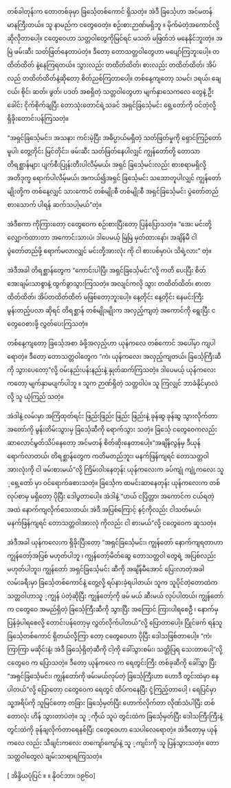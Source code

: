 တစ်ခါတုန်းက တောတစ်ခုမှာ ခြင်္သေ့တစ်ကောင် ရှိသတဲ့။ အဲဒီ ခြင်္သေ့ဟာ အင်မတန် မာနကြီးတယ်။ သူ နာမည်က ငတွေဝေတဲ့။ စဉ်းစားဉာဏ်မရှိဘူ ။ မိုက်မဲတဲ့အကောင်လို့ ဆိုလိုတာပေါ့။ ငတွေဝေဟာ သတ္တဝါတွေကိုမြင်ရင် မသတ် မဖြတ်ဘဲ မနေနိုင်ဘူးတဲ့။ အမြဲ ဖမ်းဆီး သတ်ဖြတ်နေတာပဲတဲ့။ ဒီတော့ တောသတ္တဝါတွေဟာ မပျော်ကြဘူးပေါ့။ တထိတ်ထိတ် နဲ့နေကြရတယ်။ သွားလည်း တထိတ်ထိတ်၊ စားလည်း တထိတ်ထိတ်၊ အိပ်လည် တထိတ်ထိတ်နဲ့ဆိုတော့ စိတ်ညစ်ကြတာပေါ့။ တစ်နေ့ကျတော့ သမင်၊ ဒရယ်၊ ချေငယ်၊ စိုင်၊ ဆတ်၊ ဖွတ်၊ ပဒတ် အစရှိတဲ့ သတ္တဝါတွေဟာ မျက်နှာသေကလေ တွေနဲ့ ဦး ခေါင်း ငိုက်စိုက်ချပြီး တောသုံးတောင်ရဲ့သခင် အရှင်ခြင်္သေ့မင်း ရှေ့တော်ကို ဝင်တဲ့လို့ ရှိခိုးတောင်းပန်ကြသတဲ့။

“အရှင်ခြင်္သေ့မင်း၊ အသနား ကင်းမဲ့ပြီး အဓိပ္ပာယ်မရှိတဲ့ သတ်ဖြတ်မှုကို ရှောင်ကြဉ်တော်မူပါ၊ တွေ့တိုင်း မြင်တိုင်း၊ ဖမ်းဆီး သတ်ဖြတ်နေပါလျှင် ကျွန်တော်တို့ တောသာ တိရစ္ဆာန်များ ပျက်စီးပြုန်းတီးပါလိမ့်မယ်၊ အရှင် ခြင်္သေ့မင်းလည်း စားစရာမရှိလို့ အတိဒုက္ခ ရောက်ပါလိမ့်မယ်၊ အကယ်၍အရှင် ခြင်္သေ့မင်း သဘောတူပါလျှင် ကျွန်တော်မျိုးတို့က တစ်နေ့လျှင် သားကောင် တစ်မျိုးစီ တစ်မျိုးစီ အရှင်ခြင်္သေ့မင်း ပွဲတော်တည် စားသောက် ပါရန် ဆက်သပါ့မယ်”တဲ့။

အဲဒီစကာ ကိုကြားတော့ ငတွေဝေက စဉ်းစားပြီးတော့ ပြန်ပြောသတဲ့။ “အေး မင်းတို့လျှောက်ထားတာ အကောင်းသားပဲ၊ ဒါပေမယ့် မြဲမြဲ မှတ်ထားနော်၊ အချိန်မီ ငါ ပွဲတော်တည်ဖို့ ရောက်မလာလျှင် မင်းတို့အားလုံး ကို ငါ စားပစ်မှာပဲ၊ သိရဲ့လား” တဲ့။

အဲဒီအခါ တိရစ္ဆာန်တွေက “ကောင်းပါပြီ၊ အရှင်ခြင်္သေ့မင်း”လို့ ကတိ ပေးပြီး စိတ်အေးချမ်းသာစွာနဲ့ ထွက်ခွာသွားကြသတဲ့။ အလျင်ကလို သွား တထိတ်ထိတ်၊ စားတထိတ်ထိတ်၊ အိပ်တထိတ်ထိတ် မဖြစ်တော့ဘူးပေါ့။ နေ့တိုင်း နေ့တိုင်း နေမင်းကြီး မွန်းတည့်ပလာ ဆိုရင် တိရစ္ဆာန် တစ်မျိုးမျိုးက အလှည့်ကျတဲ့ အကောင်ကို ရွေးပြီး ငတွေဝေစားဖို့ လွှတ်ပေးကြသတဲ့။

တစ်နေ့ကျတော့ ခြင်္သေ့အစာ ခံဖို့အလှည့်ဟာ ယုန်ကလေ တစ်ကောင် အပေါ်မှာ ကျပါရောတဲ့။ ဒီတော့ တောသတ္တဝါတွေက “ကဲ၊ ယုန်ကလေး အလှည့်ကျတယ်၊ ခြင်္သေ့ကြီးဆီကို သွားပေတော့”လို့ ဝမ်းနည်းပန်းနည်းနဲ့ နှုတ်ဆက်ကြသတဲ့။ ဒါပေမယ့် ယုန်ကလေးကတော့ မျက်နှာမပျက်ပါဘူ ။ သူက ဉာဏ်ရှိတဲ့ သတ္တဝါပဲ။ သူ ကြလျှင် ဘာခံနိုင်မှာလဲလို့ သူ ယုံကြည် သတဲ့။

အဲဒါနဲ့ လမ်းမှာ အကြံထုတ်ရင်း ဖြည်းဖြည်း ဖြည်း ဖြည်းနဲ့ ခုန်ဆွ ခုန်ဆွ သွားလိုက်တာ အတော်ကို မွန်းတိမ်းသွားမှ ခြင်္သေ့ဆီကို ရောက်သွား သတဲ့။ ခြင်္သေ့ ငတွေဝေကလည်း ဆာလောင်မွတ်သိပ်နေတော့ အင်မတန် စိတ်ဆိုးနေတာပေါ့။“အချိန်လွန်မှ ဒီယုန် ရောက်လာတယ်၊ တိရစ္ဆာန်တွေက ကတိမတည်ဘူး၊ မနက်ဖြန်ကျရင် တောသတ္တဝါအားလုံးကို ငါ ဖမ်းစားမယ်”လို့ ကြိမ်းဝါးနေတုန်း ယုန်ကလေးက ခပ်ကျုံ ကျုံ့ကလေး သူ ့ရှေ့တော် မှာ ဝင်ရောက်ခစားသတဲ့။ ခြင်္သေ့က ထမင်းဆာနေတုန်း ယုန်ကလေးက တစ်လုပ်စာမှ မရှိတော့ ပိုပြီး ဒေါပွတာပေါ့။ အဲဒါနဲ့ “ဟယ် ငပြိတ္တာ၊ အကောင်က ငယ်ရတဲ့အထဲ နောက်ကျလိုက်သေးတယ်၊ အဲဒီ အပြစ်ကြောင့် နင့်ကိုလည်း ငါသတ်မယ်၊ မနက်ဖြန်ကျရင် တောသတ္တဝါအားလုံ ကိုလည်း ငါ စားမယ်”လို့ ငတွေဝေက ဆူသတဲ့။

အဲဒီအခါ ယုန်ကလေးက ရှိခိုးပြီးတော့ “အရှင်ခြင်္သေ့မင်း၊ ကျွန်တော် နောက်ကျရတာဟာ ကျွန်တော့်အပြစ် မဟုတ်ပါဘူ ၊ ကျွန်တော့်မိတ်ဆွေ တောသတ္တဝါ တွေရဲ့ အပြစ်လည်း မဟုတ်ပါဘူး၊ ကျွန်တော် အရှင်ခြင်္သေ့မင်း ဆီကို အချိန်မီအောင် ပြေးလာတဲ့အခါ လမ်းခရီးမှာ ခြင်္သေ့တစ်ကောင်နဲ့ တွေ့လို့ ရပ်နားခဲ့ရပါတယ်၊ သူက သူပိုင်တဲ့တောထဲက သတ္တဝါဟာသူ ့ကျွန် ပဲတဲ့ဆိုပြီး ကျွန်တော့်ကို ဖမ် မယ် ဆီးမယ် လုပ်ပါတယ်၊ ကျွန်တော်က ငတွေဝေ အမည်ရှိတဲ့ ခြင်္သေ့ကြီးဆီကို သွားပြီး အကြောင် ကြားပါရစေဦ ၊ နောက်မှ ပြန်ခဲ့ပါရစေလို့ တောင်းပန်တော့မှ လွှတ်လိုက်ပါတယ်”လို့ ပြောတာပေါ့။ ပြိုင်ဖက် ရန်သူ ခြင်္သေ့တစ်ကောင် ရှိတယ်လို့ကြာ တော့ ငတွေဝေဟာ ပိုပြီး ဒေါသဖြစ်တာပေါ့။ “ကဲ၊ ကြာကြာ မဆိုင်းနဲ့၊ အဲဒီ ခြင်္သေ့ရှိတဲ့ဆီကို ငါ့ကို ခေါ်သွားစမ်း၊ သတ္တိပြရ သေးတာပေါ့”လို့ ငတွေဝေ က ပြောသတဲ့။ ဒီတော့ ယုန်ကလေ က ရေတွင်းကြီး တစ်ခုဆီကို ခေါ်သွာ ပြီး “အရှင်ခြင်္သေ့မင်း၊ ကျွန်တော်ကို ဖမ်းမယ်လုပ်တဲ့ ခြင်္သေ့ကြီးဟာ ဟောဒီ တွင်းထဲမှာ နေပါတယ်”လို့ ပြောတော့ ငတွေဝေက ရေတွင် ထိပ်ကနေပြီး ငုံ့ကြည့်တာပေါ့ ၊ ရေပြင်မှာ သူ့အရိပ်ကို သူမြင်တော့ တခြား ခြင်္သေ့မှတ်ပြီး ဟောက်လိုက်တာ လိုဏ်သံပါပြီး တစ်တောလုံး ဟိန် သွားတာပဲတဲ့။ သူ ့ကိုယ် သူပဲ တွင်းထဲက ခြင်္သေ့မှတ်ပြီး ဒေါသကြီးကြီးနဲ့ တွင်းထဲကို ခုန်ချလိုက်တာရေနစ်ပြီး ငတွေဝေဟာ သေပါလေရောတဲ့။ အဲဒီတော့မှ ယုန်ကလေ လည်း သီချင်းကလေး တကျော်ကျော်နဲ့ သူ ့ကျင်းကို သူ ပြန်သွားသတဲ့။ တော သတ္တဝါတွေလဲ ချမ်းသာရာရကြသတဲ့။

[ အိန္ဒိယပုံပြင် ။ ။ နိုဝင်ဘာ၊ ၁၉၆ဝ]